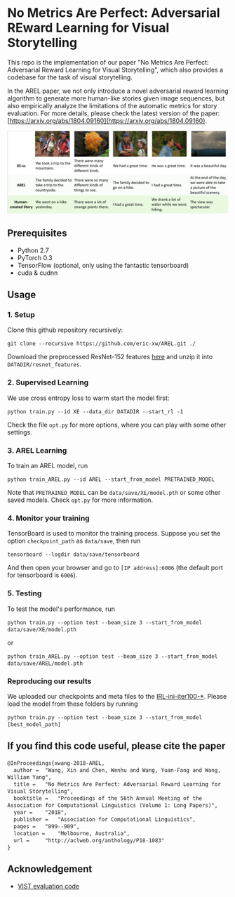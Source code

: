 # No Metrics Are Perfect: Adversarial REward Learning for Visual Storytelling

This repo is the implementation of our paper "No Metrics Are Perfect: Adversarial Reward Learning for Visual Storytelling", which also provides a codebase for the task of visual storytelling.

In the AREL paper, we not only introduce a novel adversarial reward learning algorithm to generate more human-like stories given image sequences, but also empirically analyze the limitations of the automatic metrics for story evaluation. 
For more details, please check the latest version of the paper: [https://arxiv.org/abs/1804.09160](https://arxiv.org/abs/1804.09160).

<p align="demo">
<img src="demo.png">
</p>

## Prerequisites 
- Python 2.7
- PyTorch 0.3
- TensorFlow (optional, only using the fantastic tensorboard)
- cuda & cudnn

## Usage
### 1. Setup
Clone this github repository recursively: 

```
git clone --recursive https://github.com/eric-xw/AREL.git ./
```

Download the preprocessed ResNet-152 features [here](https://vist-arel.s3.amazonaws.com/resnet_features.zip) and unzip it into `DATADIR/resnet_features`.

### 2. Supervised Learning
We use cross entropy loss to warm start the model first:

```
python train.py --id XE --data_dir DATADIR --start_rl -1
```

Check the file `opt.py` for more options, where you can play with some other settings.

### 3. AREL Learning
To train an AREL model, run

```
python train_AREL.py --id AREL --start_from_model PRETRAINED_MODEL
```

Note that `PRETRAINED_MODEL` can be `data/save/XE/model.pth` or some other saved models. 
Check `opt.py` for more information.

### 4. Monitor your training
TensorBoard is used to monitor the training process. Suppose you set the option `checkpoint_path` as `data/save`, then run

```
tensorboard --logdir data/save/tensorboard
```

And then open your browser and go to `[IP address]:6006` (the default port for tensorboard is `6006`).

### 5. Testing
To test the model's performance, run

```
python train.py --option test --beam_size 3 --start_from_model data/save/XE/model.pth
```

or 

```
python train_AREL.py --option test --beam_size 3 --start_from_model data/save/AREL/model.pth
```

### Reproducing our results
We uploaded our checkpoints and meta files to the [IRL-ini-iter100-*](https://github.com/eric-xw/AREL/tree/master/data/save). Please load the model from these folders by running

```
python train.py --option test --beam_size 3 --start_from_model [best_model_path]
```

## If you find this code useful, please cite the paper
```
@InProceedings{xwang-2018-AREL,
  author = 	"Wang, Xin and Chen, Wenhu and Wang, Yuan-Fang and Wang, William Yang",
  title = 	"No Metrics Are Perfect: Adversarial Reward Learning for Visual Storytelling",
  booktitle = 	"Proceedings of the 56th Annual Meeting of the Association for Computational Linguistics (Volume 1: Long Papers)",
  year = 	"2018",
  publisher = 	"Association for Computational Linguistics",
  pages = 	"899--909",
  location = 	"Melbourne, Australia",
  url = 	"http://aclweb.org/anthology/P18-1083"
}
```

## Acknowledgement
* [VIST evaluation code](https://github.com/lichengunc/vist_eval)
